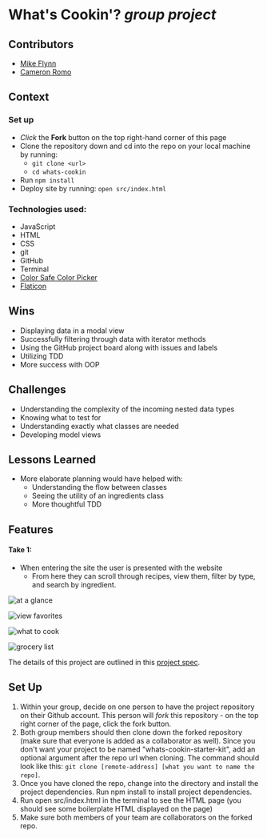 # What's Cookin'? _*group project*_

## Contributors
  - [Mike Flynn](https://github.com/mdflynn)
  - [Cameron Romo](https://github.com/cameronRomo)

## Context

### Set up
* *Click* the **Fork** button on the top right-hand corner of this page
* Clone the repository down and cd into the repo on your local machine by running:
  * `git clone <url>`
  * `cd whats-cookin`
* Run `npm install`
* Deploy site by running: `open src/index.html`

### Technologies used:
* JavaScript
* HTML
* CSS
* git
* GitHub
* Terminal
* [Color Safe Color Picker](http://colorsafe.co/)
* [Flaticon](https://www.flaticon.com/)

## Wins
* Displaying data in a modal view
* Successfully filtering through data with iterator methods
* Using the GitHub project board along with issues and labels
* Utilizing TDD
* More success with OOP

## Challenges
* Understanding the complexity of the incoming nested data types
* Knowing what to test for
* Understanding exactly what classes are needed
* Developing model views

## Lessons Learned
* More elaborate planning would have helped with:
  * Understanding the flow between classes
  * Seeing the utility of an ingredients class
  * More thoughtful TDD

## Features

#### Take 1:
- When entering the site the user is presented with the website
  * From here they can scroll through recipes, view them, filter by type, and search by ingredient.

![at a glance](https://user-images.githubusercontent.com/63012953/96791694-232c1800-13b6-11eb-9185-d41e9f55d576.gif)

![view favorites](https://user-images.githubusercontent.com/63012953/96791765-4951b800-13b6-11eb-8298-42fe63384b76.gif)

![what to cook](https://user-images.githubusercontent.com/63012953/96791796-5c648800-13b6-11eb-9fff-714aa4ee515b.gif)

![grocery list](https://user-images.githubusercontent.com/63012953/96791846-730adf00-13b6-11eb-866e-c17c5dee4ca9.gif)


The details of this project are outlined in this <a href="https://frontend.turing.io/projects/whats-cookin.html" target="\__blank">project spec</a>.

## Set Up

1. Within your group, decide on one person to have the project repository on their Github account. This person will *fork* this repository - on the top right corner of the page, click the fork button.
2. Both group members should then clone down the forked repository (make sure that everyone is added as a collaborator as well). Since you don't want your project to be named "whats-cookin-starter-kit", add an optional argument after the repo url when cloning. The command should look like this: `git clone [remote-address] [what you want to name the repo]`.
3. Once you have cloned the repo, change into the directory and install the project dependencies. Run npm install to install project dependencies.
4. Run open src/index.html in the terminal to see the HTML page (you should see some boilerplate HTML displayed on the page)
5. Make sure both members of your team are collaborators on the forked repo.
